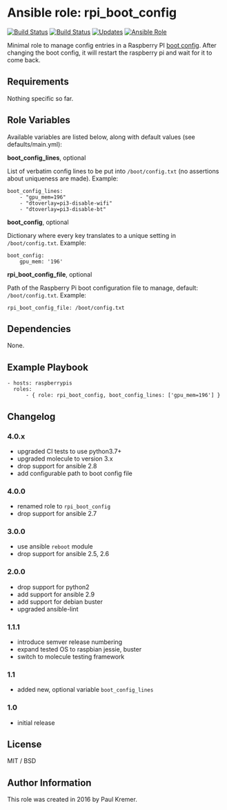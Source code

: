 # Ansible role: rpi_boot_config

[![Build Status](https://img.shields.io/travis/infothrill/ansible-role-rpi_boot_config/master.svg?label=travis_master)](https://travis-ci.org/infothrill/ansible-role-rpi_boot_config)
[![Build Status](https://img.shields.io/travis/infothrill/ansible-role-rpi_boot_config/develop.svg?label=travis_develop)](https://travis-ci.org/infothrill/ansible-role-rpi_boot_config)
[![Updates](https://pyup.io/repos/github/infothrill/ansible-role-rpi_boot_config/shield.svg)](https://pyup.io/repos/github/infothrill/ansible-role-rpi_boot_config/)
[![Ansible Role](https://img.shields.io/ansible/role/50818.svg)](https://galaxy.ansible.com/infothrill/rpi_boot_config/)


Minimal role to manage config entries in a Raspberry PI [boot config](http://www.raspberrypi.org/documentation/configuration/config-txt.md). After changing the boot config, it will restart the raspberry pi and wait for it to come back.


## Requirements

Nothing specific so far.

## Role Variables

Available variables are listed below, along with default values (see defaults/main.yml):

**boot\_config\_lines**, optional

List of verbatim config lines to be put into `/boot/config.txt` (no assertions about uniqueness are made). Example:

```
boot_config_lines:
	- "gpu_mem=196"
	- "dtoverlay=pi3-disable-wifi"
	- "dtoverlay=pi3-disable-bt"
```


**boot\_config**, optional

Dictionary where every key translates to a unique setting in `/boot/config.txt`. Example:

```
boot_config:
	gpu_mem: '196'
```

**rpi\_boot\_config\_file**, optional

Path of the Raspberry Pi boot configuration file to manage, default: `/boot/config.txt`. Example:

```
rpi_boot_config_file: /boot/config.txt
```

## Dependencies

None.

## Example Playbook

    - hosts: raspberrypis
      roles:
	      - { role: rpi_boot_config, boot_config_lines: ['gpu_mem=196'] }

## Changelog

### 4.0.x

* upgraded CI tests to use python3.7+
* upgraded molecule to version 3.x
* drop support for ansible 2.8
* add configurable path to boot config file

### 4.0.0

* renamed role to `rpi_boot_config`
* drop support for ansible 2.7

### 3.0.0

* use ansible `reboot` module
* drop support for ansible 2.5, 2.6

### 2.0.0

* drop support for python2
* add support for ansible 2.9
* add support for debian buster
* upgraded ansible-lint

### 1.1.1

* introduce semver release numbering
* expand tested OS to raspbian jessie, buster
* switch to molecule testing framework

### 1.1
* added new, optional variable `boot_config_lines`

### 1.0
* initial release


## License

MIT / BSD

## Author Information

This role was created in 2016 by Paul Kremer.

